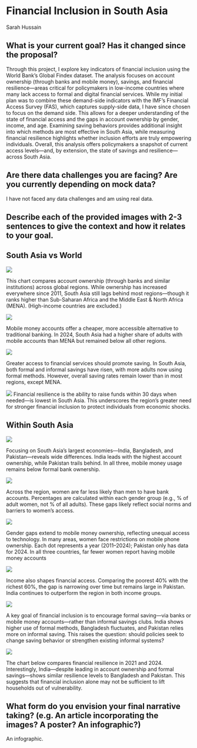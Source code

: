 # Financial Inclusion in South Asia

Sarah Hussain

## What is your current goal? Has it changed since the proposal?
Through this project, I explore key indicators of financial inclusion using the World Bank’s Global Findex dataset. The analysis focuses on account ownership (through banks and mobile money), savings, and financial resilience—areas critical for policymakers in low-income countries where many lack access to formal and digital financial services.
While my initial plan was to combine these demand-side indicators with the IMF’s Financial Access Survey (FAS), which captures supply-side data, I have since chosen to focus on the demand side. This allows for a deeper understanding of the state of financial access and the gaps in account ownership by gender, income, and age.
Examining saving behaviors provides additional insight into which methods are most effective in South Asia, while measuring financial resilience highlights whether inclusion efforts are truly empowering individuals. Overall, this analysis offers policymakers a snapshot of current access levels—and, by extension, the state of savings and resilience—across South Asia.


## Are there data challenges you are facing? Are you currently depending on mock data?

I have not faced any data challenges and am using real data.

## Describe each of the provided images with 2-3 sentences to give the context and how it relates to your goal.

## South Asia vs World
![](static-draft-images/region_account_ownership.png)

This chart compares account ownership (through banks and similar institutions) across global regions. While ownership has increased everywhere since 2011, South Asia still lags behind most regions—though it ranks higher than Sub-Saharan Africa and the Middle East & North Africa (MENA). (High-income countries are excluded.)

![](static-draft-images/region_mobile_account_ownership.png)

Mobile money accounts offer a cheaper, more accessible alternative to traditional banking. In 2024, South Asia had a higher share of adults with mobile accounts than MENA but remained below all other regions.


![](static-draft-images/region_savings.png)

Greater access to financial services should promote saving. In South Asia, both formal and informal savings have risen, with more adults now using formal methods. However, overall saving rates remain lower than in most regions, except MENA. 


![](static-draft-images/region_fin_resiliance.png)
Financial resilience is the ability to raise funds within 30 days when needed—is lowest in South Asia. This underscores the region’s greater need for stronger financial inclusion to protect individuals from economic shocks.


## Within South Asia
![](static-draft-images/country_account_ownership.png)

Focusing on South Asia’s largest economies—India, Bangladesh, and Pakistan—reveals wide differences. India leads with the highest account ownership, while Pakistan trails behind. In all three, mobile money usage remains below formal bank ownership.


![](static-draft-images/account_owenership_gender_gaps.png)

Across the region, women are far less likely than men to have bank accounts. Percentages are calculated within each gender group (e.g., % of adult women, not % of all adults). These gaps likely reflect social norms and barriers to women’s access. 





![](static-draft-images/mobile_account_gender_gaps.png)

Gender gaps extend to mobile money ownership, reflecting unequal access to technology. In many areas, women face restrictions on mobile phone ownership. Each dot represents a year (2011–2024); Pakistan only has data for 2024. In all three countries, far fewer women report having mobile money accounts

![](static-draft-images/account_income_gaps.png)

Income also shapes financial access. Comparing the poorest 40% with the richest 60%, the gap is narrowing over time but remains large in Pakistan. India continues to outperform the region in both income groups.

![](static-draft-images/savings_behavior_by_country.png)

A key goal of financial inclusion is to encourage formal saving—via banks or mobile money accounts—rather than informal savings clubs. India shows higher use of formal methods, Bangladesh fluctuates, and Pakistan relies more on informal saving. This raises the question: should policies seek to change saving behavior or strengthen existing informal systems?


![](static-draft-images/financial_resiliance_all.png)

The chart below compares financial resilience in 2021 and 2024. Interestingly, India—despite leading in account ownership and formal savings—shows similar resilience levels to Bangladesh and Pakistan. This suggests that financial inclusion alone may not be sufficient to lift households out of vulnerability.


## What form do you envision your final narrative taking? (e.g. An article incorporating the images? A poster? An infographic?)
An infographic.
